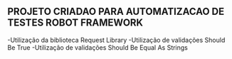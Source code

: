 ## PROJETO CRIADAO PARA AUTOMATIZACAO DE TESTES ROBOT FRAMEWORK
-Utilização da biblioteca Request Library
-Utilização de validações Should Be True
-Utilização de validações Should Be Equal As Strings

